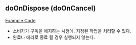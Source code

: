 
## doOnDispose (doOnCancel)

[Example Code](../src/main/java/me/zeroest/rxjava/do_xxx/DoOnDispose.java)

- 소비자가 구독을 해지하는 시점에, 지정된 작업을 처리할 수 있다.
- 완료나 에러로 종료 될 경우 실행되지 않는다.
